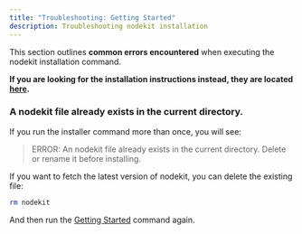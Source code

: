 ```yaml
---
title: "Troubleshooting: Getting Started"
description: Troubleshooting nodekit installation
---
```


This section outlines **common errors encountered** when executing the nodekit installation command.

**If you are looking for the installation instructions instead, they are located [here](/guides/10-getting-started).**

### A nodekit file already exists in the current directory.

If you run the installer command more than once, you will see: 

> ERROR: An nodekit file already exists in the current directory. Delete or rename it before installing.

If you want to fetch the latest version of nodekit, you can delete the existing file:

```bash
rm nodekit
```

And then run the [Getting Started](/guides/10-getting-started) command again.
